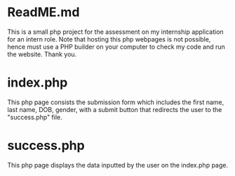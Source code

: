# ReadME.md
This is a small php project for the assessment on my internship application for an intern role. Note that hosting this php webpages is not possible, hence must use a PHP builder on your computer to check my code and run the website. Thank you.

# index.php
This php page consists the submission form which includes the first name, last name, DOB, gender, with a submit button that redirects the user to the "success.php" file.

# success.php
This php page displays the data inputted by the user on the index.php page.
